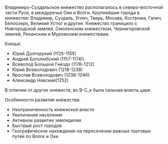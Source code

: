 
Владимиро-Суздальское княжество располагалось в северо-восточной части Руси, в междуречье Оки и Волги.
Крупнейшие города в княжестве: Владимир, Суздаль, Углич, Тверь, Москва, Кострома, Галич, Белоозеро, Великий Устюг и другие.
Княжество границило с Новгородской землей, Смоленским княжеством, Чернигоровской землей, Рязанским и Муромским княжествами. 

Князья:
- Юрий Долгорукий (1125-1155)
- Андрей Боголюбский (1157-1174)\
- Всеволод Большой Гнездо (1176-1212)
- Юрий Всеволодович (1218-1238)
- Ярослав Всеволодович (1238-1246)
- Александр Невский(1252)

В отличии от других княжеств, во В-С_к была сильная власть царя. 

Особенности развития княжества:
- Неограниченность княжеской власти
- Увеличение населения 
- Активное развитие земледелия 
- Быстрый рост городов 
- Географическое нахождение на пересечении важных торговых путей по Волге и Оке.
